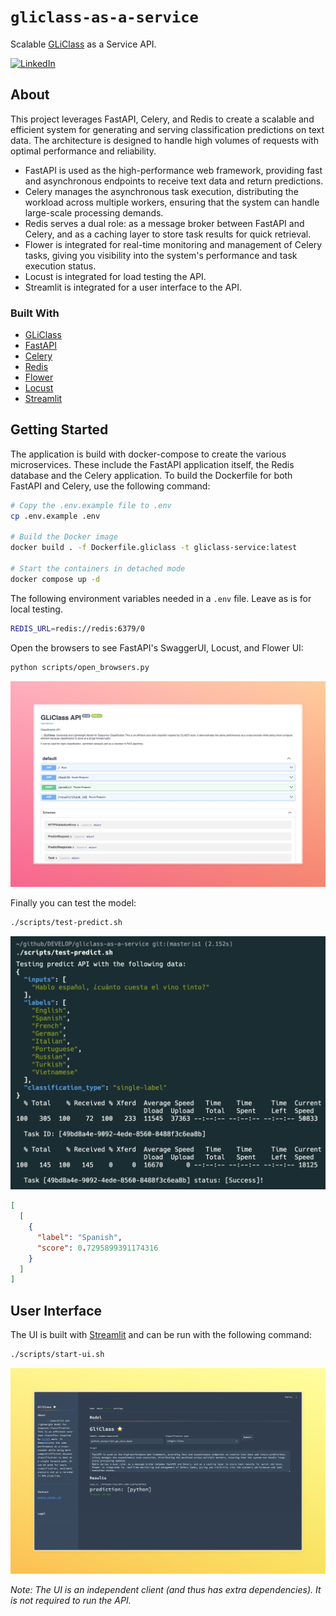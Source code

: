# `gliclass-as-a-service`

Scalable [GLiClass](https://github.com/Knowledgator/GLiClass) as a Service API.

[![LinkedIn][linkedin-shield]][linkedin-url]

## About

This project leverages FastAPI, Celery, and Redis to create a scalable and efficient system for generating and serving classification predictions on text data. The architecture is designed to handle high volumes of requests with optimal performance and reliability.

- FastAPI is used as the high-performance web framework, providing fast and asynchronous endpoints to receive text data and return predictions.
- Celery manages the asynchronous task execution, distributing the workload across multiple workers, ensuring that the system can handle large-scale processing demands.
- Redis serves a dual role: as a message broker between FastAPI and Celery, and as a caching layer to store task results for quick retrieval.
- Flower is integrated for real-time monitoring and management of Celery tasks, giving you visibility into the system's performance and task execution status.
- Locust is integrated for load testing the API.
- Streamlit is integrated for a user interface to the API.

### Built With

- [GLiClass](https://github.com/Knowledgator/GLiClass)
- [FastAPI](https://fastapi.tiangolo.com/)
- [Celery](https://docs.celeryq.dev/en/stable/index.html#)
- [Redis](https://redis.io/)
- [Flower](https://flower.readthedocs.io/en/latest/)
- [Locust](https://locust.io/)
- [Streamlit](https://streamlit.io/)

## Getting Started

The application is build with docker-compose to create the various microservices. These include the FastAPI application itself, the Redis database and the Celery application. To build the Dockerfile for both FastAPI and Celery, use the following command:

```bash
# Copy the .env.example file to .env
cp .env.example .env

# Build the Docker image
docker build . -f Dockerfile.gliclass -t gliclass-service:latest

# Start the containers in detached mode
docker compose up -d
```

The following environment variables  needed in a ```.env``` file.
Leave as is for local testing.

```bash
REDIS_URL=redis://redis:6379/0
```

Open the browsers to see FastAPI's SwaggerUI, Locust, and Flower UI:

```bash
python scripts/open_browsers.py
```

![img](img/screenshot-swaggerui.jpeg)

Finally you can test the model:

```bash
./scripts/test-predict.sh
```

![img](img/screenshot-test-predict.jpeg)

```json
[
  [
    {
      "label": "Spanish",
      "score": 0.7295899391174316
    }
  ]
]
```

## User Interface

The UI is built with [Streamlit](https://streamlit.io/) and can be run with the following command:

```bash
./scripts/start-ui.sh
```

![img](img/screenshot-ui.jpeg)

*Note: The UI is an independent client (and thus has extra dependencies). It is not required to run the API.*

[linkedin-shield]: https://img.shields.io/badge/-LinkedIn-white.svg?
[linkedin-url]: https://linkedin.com/in/henrikalbihn
